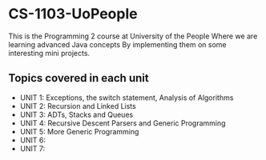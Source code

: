 # CS-1103-UoPeople

This is the Programming 2 course at University of the People
Where we are learning advanced Java concepts
By implementing them on some interesting mini projects.

## Topics covered in each unit
- UNIT 1: Exceptions, the switch statement, Analysis of Algorithms
- UNIT 2: Recursion and Linked Lists
- UNIT 3: ADTs, Stacks and Queues
- UNIT 4: Recursive Descent Parsers and Generic Programming
- UNIT 5: More Generic Programming
- UNIT 6:
- UNIT 7:
